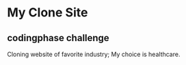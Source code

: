 # My Clone Site
## codingphase challenge
 Cloning website of favorite industry; 
 My choice is healthcare. 



